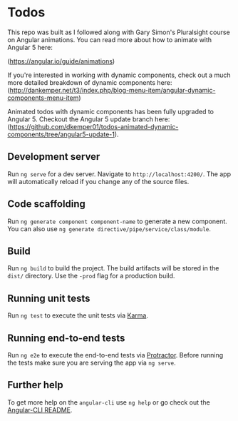 # Todos

This repo was built as I followed along with Gary Simon's Pluralsight course on Angular animations. You can read more about how to animate with Angular 5 here:

(https://angular.io/guide/animations)

If you're interested in working with dynamic components, check out a much more detailed breakdown of dynamic components here:
 (http://dankemper.net/t3/index.php/blog-menu-item/angular-dynamic-components-menu-item)

Animated todos with dynamic components has been fully upgraded to Angular 5. Checkout the Angular 5 update branch here: 
(https://github.com/dkemper01/todos-animated-dynamic-components/tree/angular5-update-1).

## Development server
Run `ng serve` for a dev server. Navigate to `http://localhost:4200/`. The app will automatically reload if you change any of the source files.

## Code scaffolding

Run `ng generate component component-name` to generate a new component. You can also use `ng generate directive/pipe/service/class/module`.

## Build

Run `ng build` to build the project. The build artifacts will be stored in the `dist/` directory. Use the `-prod` flag for a production build.

## Running unit tests

Run `ng test` to execute the unit tests via [Karma](https://karma-runner.github.io).

## Running end-to-end tests

Run `ng e2e` to execute the end-to-end tests via [Protractor](http://www.protractortest.org/).
Before running the tests make sure you are serving the app via `ng serve`.

## Further help

To get more help on the `angular-cli` use `ng help` or go check out the [Angular-CLI README](https://github.com/angular/angular-cli/blob/master/README.md).
